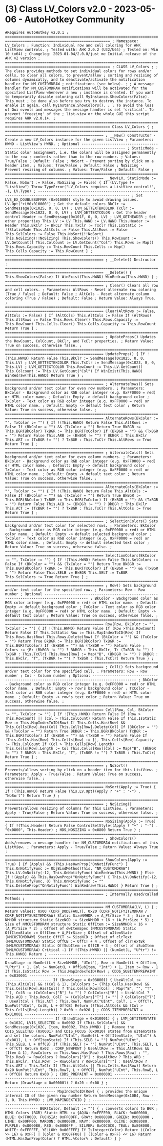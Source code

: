# (3) Class LV_Colors v2.0 - 2023-05-06 - AutoHotkey Community
`#Requires AutoHotkey v2.0.1 ; ====================================================================================================================== ; Namespace: LV_Colors ; Function: Individual row and cell coloring for AHK ListView controls. ; Tested with: AHK 2.0.2 (U32/U64) ; Tested on: Win 10 (x64) ; Changelog: 2023-01-04/2.0.0/just me Initial release of the AHK v2 version ; ====================================================================================================================== ; CLASS LV_Colors ; ; The class provides methods to set individual colors for rows and/or cells, to clear all colors, to prevent/allow ; sorting and rezising of columns dynamically, and to deactivate/activate the notification handler for NM_CUSTOMDRAW ; notifications (see below). ; ; A message handler for NM_CUSTOMDRAW notifications will be activated for the specified ListView whenever a new ; instance is created. If you want to temporarily disable coloring call MyInstance.ShowColors(False). This must ; be done also before you try to destroy the instance. To enable it again, call MyInstance.ShowColors(). ; ; To avoid the loss of Gui events and messages the message handler is set 'critical'. To prevent 'freezing' of the ; list-view or the whole GUI this script requires AHK v2.0.1+. ; ====================================================================================================================== Class LV_Colors { ; =================================================================================================================== ; __New() Constructor - Create a new LV_Colors instance for the given ListView ; Parameters: HWND - ListView's HWND. ; Optional ------------------------------------------------------------------------------------------ ; StaticMode - Static color assignment, i.e. the colors will be assigned permanently to the row ; contents rather than to the row number. ; Values: True/False ; Default: False ; NoSort - Prevent sorting by click on a header item. ; Values: True/False ; Default: False ; NoSizing - Prevent resizing of columns. ; Values: True/False ; Default: False ; =================================================================================================================== __New(LV, StaticMode := False, NoSort := False, NoSizing := False) { If (LV.Type != "ListView") Throw TypeError("LV_Colors requires a ListView control!", -1, LV.Type) ; ---------------------------------------------------------------------------------------------------------------- ; Set LVS_EX_DOUBLEBUFFER (0x010000) style to avoid drawing issues. LV.Opt("+LV0x010000") ; Get the default colors BkClr := SendMessage(0x1025, 0, 0, LV) ; LVM_GETTEXTBKCOLOR TxClr := SendMessage(0x1023, 0, 0, LV) ; LVM_GETTEXTCOLOR ; Get the header control Header := SendMessage(0x101F, 0, 0, LV) ; LVM_GETHEADER ; Set other properties This.LV := LV This.HWND := LV.HWND This.Header := Header This.BkClr := BkCLr This.TxClr := Txclr This.IsStatic := !!StaticMode This.AltCols := False This.AltRows := False This.SelColors := False This.NoSort(!!NoSort) This.NoSizing(!!NoSizing) This.ShowColors() This.RowCount := LV.GetCount() This.ColCount := LV.GetCount("Col") This.Rows := Map() This.Rows.Capacity := This.RowCount This.Cells := Map() This.Cells.Capacity := This.RowCount } ; =================================================================================================================== ; __Delete() Destructor ; =================================================================================================================== __Delete() { This.ShowColors(False) If WinExist(This.HWND) WinRedraw(This.HWND) } ; =================================================================================================================== ; Clear() Clears all row and cell colors. ; Parameters: AltRows - Reset alternate row coloring (True / False) ; Default: False ; AltCols - Reset alternate column coloring (True / False) ; Default: False ; Return Value: Always True. ; =================================================================================================================== Clear(AltRows := False, AltCols := False) { If (AltCols) This.AltCols := False If (AltRows) This.AltRows := False This.Rows.Clear() This.Rows.Capacity := This.RowCount This.Cells.Clear() This.Cells.Capacity := This.RowCount Return True } ; =================================================================================================================== ; UpdateProps() Updates the RowCount, ColCount, BkClr, and TxClr properties. ; Return Value: True on success, otherwise false. ; =================================================================================================================== UpdateProps() { If !(This.HWND) Return False This.BkClr := SendMessage(0x1025, 0, 0, This.LV) ; LVM_GETTEXTBKCOLOR This.TxClr := SendMessage(0x1023, 0, 0, This.LV) ; LVM_GETTEXTCOLOR This.RowCount := This.LV.GetCount() This.Colcount := This.LV.GetCount("Col") If WinExist(This.HWND) WinRedraw(This.HWND) Return True } ; =================================================================================================================== ; AlternateRows() Sets background and/or text color for even row numbers. ; Parameters: BkColor - Background color as RGB color integer (e.g. 0xFF0000 = red) or HTML color name. ; Default: Empty -> default background color ; TxColor - Text color as RGB color integer (e.g. 0xFF0000 = red) or HTML color name. ; Default: Empty -> default text color ; Return Value: True on success, otherwise false. ; =================================================================================================================== AlternateRows(BkColor := "", TxColor := "") { If !(This.HWND) Return False This.AltRows := False If (BkColor = "") && (TxColor = "") Return True BkBGR := This.BGR(BkColor) TxBGR := This.BGR(TxColor) If (BkBGR = "") && (TxBGR = "") Return False This.ARB := (BkBGR != "") ? BkBGR : This.BkClr This.ART := (TxBGR != "") ? TxBGR : This.TxClr This.AltRows := True Return True } ; =================================================================================================================== ; AlternateCols() Sets background and/or text color for even column numbers. ; Parameters: BkColor - Background color as RGB color integer (e.g. 0xFF0000 = red) or HTML color name. ; Default: Empty -> default background color ; TxColor - Text color as RGB color integer (e.g. 0xFF0000 = red) or HTML color name. ; Default: Empty -> default text color ; Return Value: True on success, otherwise false. ; =================================================================================================================== AlternateCols(BkColor := "", TxColor := "") { If !(This.HWND) Return False This.AltCols := False If (BkColor = "") && (TxColor = "") Return True BkBGR := This.BGR(BkColor) TxBGR := This.BGR(TxColor) If (BkBGR = "") && (TxBGR = "") Return False This.ACB := (BkBGR != "") ? BkBGR : This.BkClr This.ACT := (TxBGR != "") ? TxBGR : This.TxClr This.AltCols := True Return True } ; =================================================================================================================== ; SelectionColors() Sets background and/or text color for selected rows. ; Parameters: BkColor - Background color as RGB color integer (e.g. 0xFF0000 = red) or HTML color name. ; Default: Empty -> default selected background color ; TxColor - Text color as RGB color integer (e.g. 0xFF0000 = red) or HTML color name. ; Default: Empty -> default selected text color ; Return Value: True on success, otherwise false. ; =================================================================================================================== SelectionColors(BkColor := "", TxColor := "") { If !(This.HWND) Return False This.SelColors := False If (BkColor = "") && (TxColor = "") Return True BkBGR := This.BGR(BkColor) TxBGR := This.BGR(TxColor) If (BkBGR = "") && (TxBGR = "") Return False This.SELB := BkBGR This.SELT := TxBGR This.SelColors := True Return True } ; =================================================================================================================== ; Row() Sets background and/or text color for the specified row. ; Parameters: Row - Row number ; Optional ------------------------------------------------------------------------------------------ ; BkColor - Background color as RGB color integer (e.g. 0xFF0000 = red) or HTML color name. ; Default: Empty -> default background color ; TxColor - Text color as RGB color integer (e.g. 0xFF0000 = red) or HTML color name. ; Default: Empty -> default text color ; Return Value: True on success, otherwise false. ; =================================================================================================================== Row(Row, BkColor := "", TxColor := "") { If !(This.HWND) Return False If (Row >This.RowCount) Return False If This.IsStatic Row := This.MapIndexToID(Row) If This.Rows.Has(Row) This.Rows.Delete(Row) If (BkColor = "") && (TxColor = "") Return True BkBGR := This.BGR(BkColor) TxBGR := This.BGR(TxColor) If (BkBGR = "") && (TxBGR = "") Return False ; Colors := {B: (BkBGR != "") ? BkBGR : This.BkClr, T: (TxBGR != "") ? TxBGR : This.TxClr} This.Rows[Row] := Map("B", (BkBGR != "") ? BkBGR : This.BkClr, "T", (TxBGR != "") ? TxBGR : This.TxClr) Return True } ; =================================================================================================================== ; Cell() Sets background and/or text color for the specified cell. ; Parameters: Row - Row number ; Col - Column number ; Optional ------------------------------------------------------------------------------------------ ; BkColor - Background color as RGB color integer (e.g. 0xFF0000 = red) or HTML color name. ; Default: Empty -> row's background color ; TxColor - Text color as RGB color integer (e.g. 0xFF0000 = red) or HTML color name. ; Default: Empty -> row's text color ; Return Value: True on success, otherwise false. ; =================================================================================================================== Cell(Row, Col, BkColor := "", TxColor := "") { If !(This.HWND) Return False If (Row > This.RowCount) || (Col > This.ColCount) Return False If This.IsStatic Row := This.MapIndexToID(Row) If This.Cells.Has(Row) && This.Cells[Row].Has(Col) This.Cells[Row].Delete(Col) If (BkColor = "") && (TxColor = "") Return True BkBGR := This.BGR(BkColor) TxBGR := This.BGR(TxColor) If (BkBGR = "") && (TxBGR = "") Return False If !This.Cells.Has(Row) This.Cells[Row] := [], This.Cells[Row].Capacity := This.ColCount If (Col > This.Cells[Row].Length) This.Cells[Row].Length := Col This.Cells[Row][Col] := Map("B", (BkBGR != "") ? BkBGR : This.BkClr, "T", (TxBGR != "") ? TxBGR : This.TxClr) Return True } ; =================================================================================================================== ; NoSort() Prevents/allows sorting by click on a header item for this ListView. ; Parameters: Apply - True/False ; Return Value: True on success, otherwise false. ; =================================================================================================================== NoSort(Apply := True) { If !(This.HWND) Return False This.LV.Opt((Apply ? "+" : "-") . "NoSort") Return True } ; =================================================================================================================== ; NoSizing() Prevents/allows resizing of columns for this ListView. ; Parameters: Apply - True/False ; Return Value: True on success, otherwise false. ; =================================================================================================================== NoSizing(Apply := True) { If !(This.Header) Return False ControlSetStyle((Apply ? "+" : "-") . "0x0800", This.Header) ; HDS_NOSIZING = 0x0800 Return True } ; =================================================================================================================== ; ShowColors() Adds/removes a message handler for NM_CUSTOMDRAW notifications of this ListView. ; Parameters: Apply - True/False ; Return Value: Always True ; =================================================================================================================== ShowColors(Apply := True) { If (Apply) && !This.HasOwnProp("OnNotifyFunc") { This.OnNotifyFunc := ObjBindMethod(This, "NM_CUSTOMDRAW") This.LV.OnNotify(-12, This.OnNotifyFunc) WinRedraw(This.HWND) } Else If !(Apply) && This.HasOwnProp("OnNotifyFunc") { This.LV.OnNotify(-12, This.OnNotifyFunc, 0) This.OnNotifyFunc := "" This.DeleteProp("OnNotifyFunc") WinRedraw(This.HWND) } Return True } ; =================================================================================================================== ; Internally used/called Methods ; =================================================================================================================== NM_CUSTOMDRAW(LV, L) { ; Return values: 0x00 (CDRF_DODEFAULT), 0x20 (CDRF_NOTIFYITEMDRAW / CDRF_NOTIFYSUBITEMDRAW) Static SizeNMHDR := A_PtrSize * 3 ; Size of NMHDR structure Static SizeNCD := SizeNMHDR + 16 + (A_PtrSize * 5) ; Size of NMCUSTOMDRAW structure Static OffItem := SizeNMHDR + 16 + (A_PtrSize * 2) ; Offset of dwItemSpec (NMCUSTOMDRAW) Static OffItemState := OffItem + A_PtrSize ; Offset of uItemState (NMCUSTOMDRAW) Static OffCT := SizeNCD ; Offset of clrText (NMLVCUSTOMDRAW) Static OffCB := OffCT + 4 ; Offset of clrTextBk (NMLVCUSTOMDRAW) Static OffSubItem := OffCB + 4 ; Offset of iSubItem (NMLVCUSTOMDRAW) Critical -1 If !(This.HWND) || (NumGet(L, "UPtr") != This.HWND) Return ; ---------------------------------------------------------------------------------------------------------------- DrawStage := NumGet(L + SizeNMHDR, "UInt"), Row := NumGet(L + OffItem, "UPtr") + 1, Col := NumGet(L + OffSubItem, "Int") + 1, Item := Row - 1 If This.IsStatic Row := This.MapIndexToID(Row) ; CDDS_SUBITEMPREPAINT = 0x030001 -------------------------------------------------------------------------------- If (DrawStage = 0x030001) { UseAltCol := (This.AltCols) && !(Col & 1), ColColors := (This.Cells.Has(Row) && This.Cells[Row].Has(Col)) ? This.Cells[Row][Col] : Map("B", "", "T", ""), ColB := (ColColors["B"] != "") ? ColColors["B"] : UseAltCol ? This.ACB : This.RowB, ColT := (ColColors["T"] != "") ? ColColors["T"] : UseAltCol ? This.ACT : This.RowT, NumPut("UInt", ColT, L + OffCT), NumPut("UInt", ColB, L + OffCB) Return (!This.AltCols && (Col > This.Cells[Row].Length)) ? 0x00 : 0x020 } ; CDDS_ITEMPREPAINT = 0x010001 ----------------------------------------------------------------------------------- If (DrawStage = 0x010001) { ; LVM_GETITEMSTATE = 0x102C, LVIS_SELECTED = 0x0002 If (This.SelColors) && SendMessage(0x102C, Item, 0x0002, This.HWND) { ; Remove the CDIS_SELECTED (0x0001) and CDIS_FOCUS (0x0010) states from uItemState and set the colors. NumPut("UInt", NumGet(L + OffItemState, "UInt") & ~0x0011, L + OffItemState) If (This.SELB != "") NumPut("UInt", This.SELB, L + OffCB) If (This.SELT != "") NumPut("UInt", This.SELT, L + OffCT) Return 0x02 ; CDRF_NEWFONT } UseAltRow := This.AltRows && (Item & 1), RowColors := This.Rows.Has(Row) ? This.Rows[Row] : "", This.RowB := RowColors ? RowColors["B"] : UseAltRow ? This.ARB : This.BkClr, This.RowT := RowColors ? RowColors["T"] : UseAltRow ? This.ART : This.TxClr If (This.AltCols || This.Cells.Has(Row)) Return 0x20 NumPut("UInt", This.RowT, L + OffCT), NumPut("UInt", This.RowB, L + OffCB) Return 0x00 } ; CDDS_PREPAINT = 0x000001 --------------------------------------------------------------------------------------- Return (DrawStage = 0x000001) ? 0x20 : 0x00 } ; ------------------------------------------------------------------------------------------------------------------- MapIndexToID(Row) { ; provides the unique internal ID of the given row number Return SendMessage(0x10B4, Row - 1, 0, This.HWND) ; LVM_MAPINDEXTOID } ; ------------------------------------------------------------------------------------------------------------------- BGR(Color, Default := "") { ; converts colors to BGR ; HTML Colors (BGR) Static HTML := {AQUA: 0xFFFF00, BLACK: 0x000000, BLUE: 0xFF0000, FUCHSIA: 0xFF00FF, GRAY: 0x808080, GREEN: 0x008000 , LIME: 0x00FF00, MAROON: 0x000080, NAVY: 0x800000, OLIVE: 0x008080, PURPLE: 0x800080, RED: 0x0000FF , SILVER: 0xC0C0C0, TEAL: 0x808000, WHITE: 0xFFFFFF, YELLOW: 0x00FFFF} If IsInteger(Color) Return ((Color >> 16) & 0xFF) | (Color & 0x00FF00) | ((Color & 0xFF) << 16) Return (HTML.HasOwnProp(Color) ? HTML.%Color% : Default) } }`